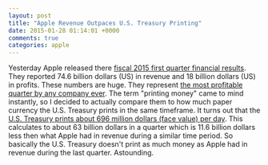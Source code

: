 ```yaml
---
layout: post
title: "Apple Revenue Outpaces U.S. Treasury Printing"
date: 2015-01-28 01:14:01 +0000
comments: true
categories: apple
---
```


Yesterday Apple released there [fiscal 2015 first quarter financial results](http://www.apple.com/pr/library/2015/01/27Apple-Reports-Record-First-Quarter-Results.html). They reported 74.6 billion dollars (US) in revenue and 18 billion dollars (US) in profits. These numbers are huge. They represent [the most profitable quarter by any company ever](http://techcrunch.com/2015/01/27/apple-just-had-the-biggest-quarterly-earnings-of-any-company-ever/). The term "printing money" came to mind instantly, so I decided to actually compare them to how much paper currency the U.S. Treasury prints in the same timeframe. It turns out that the [U.S. Treasury prints about 696 million dollars (face value) per day](http://aboutusa.japan.usembassy.gov/e/jusa-faq-money.html#147). This calculates to about 63 billion dollars in a quarter which is 11.6 billion dollars less then what Apple had in revenue during a similar time period. So basically the U.S. Treasury doesn't print as much money as Apple had in revenue during the last quarter. Astounding.